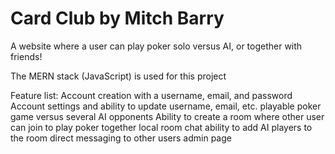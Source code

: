 # Card Club by Mitch Barry

A website where a user can play poker solo versus AI, or together with friends!

The MERN stack (JavaScript) is used for this project

Feature list:
	Account creation with a username, email, and password
	Account settings and ability to update username, email, etc.
	playable poker game versus several AI opponents
	Ability to create a room where other user can join to play poker together
		local room chat
		ability to add AI players to the room
	direct messaging to other users
	admin page
